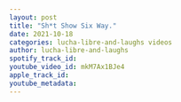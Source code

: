 ```yaml
---
layout: post
title: "Sh*t Show Six Way."
date: 2021-10-18
categories: lucha-libre-and-laughs videos
author: lucha-libre-and-laughs
spotify_track_id: 
youtube_video_id: mkM7Ax1BJe4
apple_track_id: 
youtube_metadata: 
---
```


